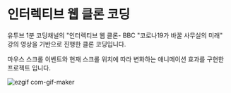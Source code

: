 # 인터렉티브 웹 클론 코딩
유투브 1분 코딩채널의 "인터렉티브 웹 클론- BBC "코로나19가 바꿀 사무실의 미래" 강의 영상을 기반으로 진행한 클론 코딩입니다. 

마우스 스크롤 이벤트와 현재 스크롤 위치에 따라 변화하는 애니메이션 효과를 구현한 프로젝트 입니다. 

![ezgif com-gif-maker](https://user-images.githubusercontent.com/37106496/188583865-ca3cfd79-48f2-4c75-bc1f-24ebea825e7d.gif)

